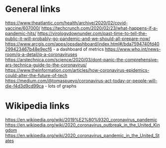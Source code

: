 # General links
https://www.theatlantic.com/health/archive/2020/02/covid-vaccine/607000/
https://techcrunch.com/2020/02/23/what-happens-if-a-pandemic-hits/
https://virologydownunder.com/past-time-to-tell-the-public-it-will-probably-go-pandemic-and-we-should-all-prepare-now/
https://www.arcgis.com/apps/opsdashboard/index.html#/bda7594740fd40299423467b48e9ecf6 - a dashboard of metrics
https://www.who.int/news-room/q-a-detail/q-a-coronaviruses
https://arstechnica.com/science/2020/03/dont-panic-the-comprehensive-ars-technica-guide-to-the-coronavirus/
https://www.theinformation.com/articles/how-coronavirus-epidemics-could-alter-the-future-of-tech
https://medium.com/@tomaspueyo/coronavirus-act-today-or-people-will-die-f4d3d9cd99ca - lots of graphs

# Wikipedia links
https://en.wikipedia.org/wiki/2019%E2%80%9320_coronavirus_pandemic
https://en.wikipedia.org/wiki/2020_coronavirus_outbreak_in_the_United_Kingdom
https://en.wikipedia.org/wiki/2020_coronavirus_pandemic_in_the_United_States
